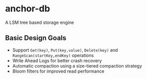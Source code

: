 # anchor-db
A LSM tree based storage engine

## Basic Design Goals
- Support `Get(key)`, `Put(key,value)`, `Delete(key)` and `RangeScan(startKey,endKey)` operations
- Write Ahead Logs for better crash recovery
- Automatic compaction using a size-tiered compaction strategy
- Bloom filters for improved read performance
